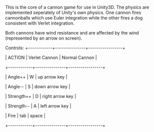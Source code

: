 This is the core of a cannon game for use in Unity3D. The physics are implemented seperately of Unity's own physics.
One cannon fires cannonballs which use Euler integration while the other fires a dog consistent with Verlet integration.

Both cannons have wind resistance and are affected by the wind (represented by an arrow on screen).

Controls:
+------------+---------------+-----------------+

|   ACTION   | Verlet Cannon |  Normal Cannon  |

+------------+---------------+-----------------+

| Angle++    | W             | up arrow key    |

| Angle--    | S             | down arrow key  |

| Strength++ | D             | right arrow key |

| Strength-- | A             | left arrow key  |

| Fire       | tab	         | space		       |

+------------+---------------+-----------------+
